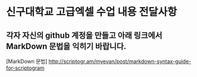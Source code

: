 # 신구대학교 고급엑셀 수업 내용 전달사항

## 각자 자신의 github 계정을 만들고 아래 링크에서 MarkDown 문법을 익히기 바랍니다.

[MarkDown 문법] http://scriptogr.am/myevan/post/markdown-syntax-guide-for-scriptogram
